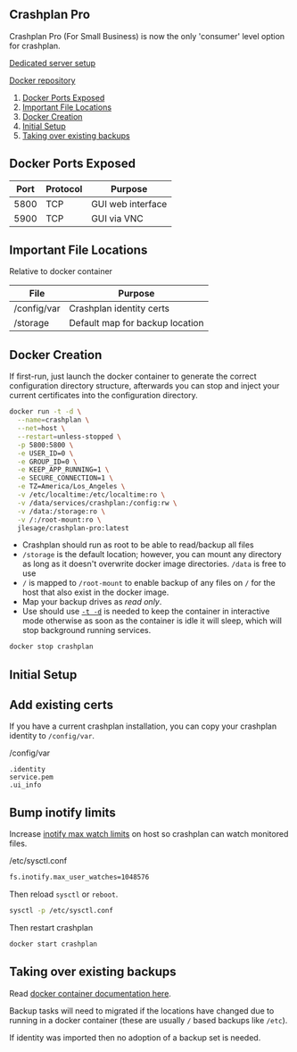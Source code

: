 Crashplan Pro
-------------
Crashplan Pro (For Small Business) is now the only 'consumer' level option for
crashplan.

[Dedicated server setup](crashplan-dedicated.md)

[Docker repository][1]

1. [Docker Ports Exposed](#docker-ports-exposed)
1. [Important File Locations](#important-file-locations)
1. [Docker Creation](#docker-creation)
1. [Initial Setup](#initial-setup)
1. [Taking over existing backups](#taking-over-existing-backups)

Docker Ports Exposed
--------------------

| Port | Protocol | Purpose           |
|------|----------|-------------------|
| 5800 | TCP      | GUI web interface |
| 5900 | TCP      | GUI via VNC       |

Important File Locations
------------------------
Relative to docker container

| File        | Purpose                         |
|-------------|---------------------------------|
| /config/var | Crashplan identity certs        |
| /storage    | Default map for backup location |

Docker Creation
---------------
If first-run, just launch the docker container to generate the correct
configuration directory structure, afterwards you can stop and inject your
current certificates into the configuration directory.

```bash
docker run -t -d \
  --name=crashplan \
  --net=host \
  --restart=unless-stopped \
  -p 5800:5800 \
  -e USER_ID=0 \
  -e GROUP_ID=0 \
  -e KEEP_APP_RUNNING=1 \
  -e SECURE_CONNECTION=1 \
  -e TZ=America/Los_Angeles \
  -v /etc/localtime:/etc/localtime:ro \
  -v /data/services/crashplan:/config:rw \
  -v /data:/storage:ro \
  -v /:/root-mount:ro \
  jlesage/crashplan-pro:latest
```
 * Crashplan should run as root to be able to read/backup all files
 * `/storage` is the default location; however, you can mount any directory as
   long as it doesn't overwrite docker image directories. `/data` is free to use
 * `/` is mapped to `/root-mount` to enable backup of any files on `/` for the
   host that also exist in the docker image.
 * Map your backup drives as *read only*.
 * Use should use [`-t -d`][3] is needed to keep the container in interactive
   mode otherwise as soon as the container is idle it will sleep, which will
   stop background running services.


```bash
docker stop crashplan
```

Initial Setup
-------------

## Add existing certs
If you have a current crashplan installation, you can copy your crashplan
identity to `/config/var`.

/config/var
```
.identity
service.pem
.ui_info
```

## Bump inotify limits
Increase [inotify max watch limits][2] on host so crashplan can watch monitored
files.

/etc/sysctl.conf
```bash
fs.inotify.max_user_watches=1048576
```

Then reload `sysctl` or `reboot`.
```bash
sysctl -p /etc/sysctl.conf
```

Then restart crashplan
```bash
docker start crashplan
```

Taking over existing backups
----------------------------
Read [docker container documentation here][3].

Backup tasks will need to migrated if the locations have changed due to running
in a docker container (these are usually `/` based backups like `/etc`).

If identity was imported then no adoption of a backup set is needed.

[1]: https://github.com/jlesage/docker-crashplan-pro
[2]: https://support.code42.com/CrashPlan/4/Troubleshooting/Linux_real-time_file_watching_errors
[3]: https://github.com/jlesage/docker-crashplan-pro#taking-over-existing-backup